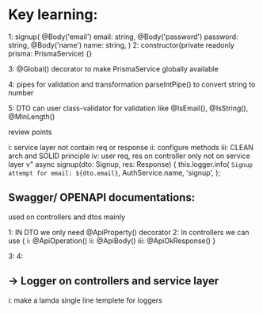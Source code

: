 # Key learning: 

1: signup(
    @Body('email') email: string,
    @Body('password') password: string,
    @Body('name') name: string,
  ) 
2: constructor(private readonly prisma: PrismaService) {}

3: @Global() decorator to make PrismaService globally available

4: pipes for validation and transformation
   parseIntPipe() to convert string to number

5: DTO can user class-validator for validation like @IsEmail(), @IsString(), @MinLength()

review points

i: service layer not contain req or response
ii: configure methods
iii: CLEAN arch and SOLID principle
iv: user req, res on controller only not on service layer
v"   async signup(dto: Signup, res: Response) {
    this.logger.info(
      `Signup attempt for email: ${dto.email}`,
      AuthService.name,
      'signup',
    );

## Swagger/ OPENAPI documentations: 
used on controllers and dtos mainly

1: IN DTO we only need @ApiProperty() decorator
2: In controllers we can use {
  i:  @ApiOperation()
  ii: @ApiBody()
  iii: @ApiOkResponse()
}

3: 
4: 


## -> Logger on controllers and service layer

i: make a lamda single line templete for loggers

